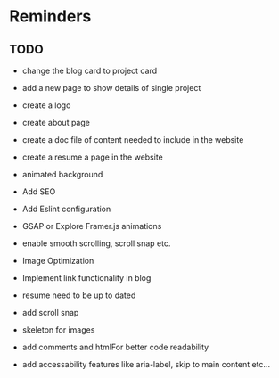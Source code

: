 # Reminders

## TODO

- change the blog card to project card
- add a new page to show details of single project
- create a logo
- create about page
- create a doc file of content needed to include in the website
- create a resume a page in the website

- animated background
- Add SEO
- Add Eslint configuration
- GSAP or Explore Framer.js animations
- enable smooth scrolling, scroll snap etc.
- Image Optimization
- Implement link functionality in blog
- resume need to be up to dated
- add scroll snap
- skeleton for images
- add comments and htmlFor better code readability
- add accessability features like aria-label, skip to main content etc...
